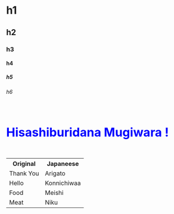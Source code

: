 # h1
## h2 
### h3
#### h4
##### h5
###### h6

<br><br>

<div style="color: blue; font-size: xx-large; font-weight: bold;"> Hisashiburidana Mugiwara ! </div>
<br><br>
<table>
    <tr>
        <th> Original </th>
        <th> Japaneese </th>
    </tr>
    <tr>
        <td> Thank You </td>
        <td> Arigato </td>
    </tr>
    <tr>
        <td> Hello </td>
        <td> Konnichiwaa </td>
    </tr>
    <tr>
        <td> Food </td>
        <td> Meishi </td>
    </tr>
    <tr>
        <td> Meat </td>
        <td> Niku </td>
    </tr>
    
</table>